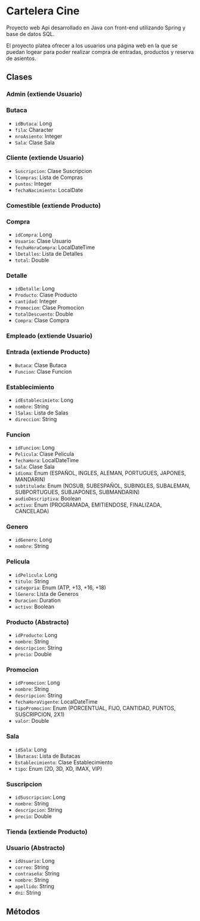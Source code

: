 # Cartelera Cine

Proyecto web Api desarrollado en Java con front-end utilizando Spring y base de datos SQL.
 
El proyecto platea ofrecer a los usuarios una página web en la que se puedan logear para poder realizar compra de entradas, productos y reserva de asientos.

## Clases

### Admin (extiende Usuario)

### Butaca
- `idButaca`: Long
- `fila`: Character
- `nroAsiento`: Integer
- `Sala`: Clase Sala

### Cliente (extiende Usuario)
- `Suscripcion`: Clase Suscripcion
- `lCompras`: Lista de Compras
- `puntos`: Integer
- `fechaNacimiento`: LocalDate

### Comestible (extiende Producto)

### Compra
- `idCompra`: Long
- `Usuario`: Clase Usuario
- `fechaHoraCompra`: LocalDateTime
- `lDetalles`: Lista de Detalles
- `total`: Double

### Detalle
- `idDetalle`: Long
- `Producto`: Clase Producto
- `cantidad`: Integer
- `Promocion`: Clase Promocion
- `totalDescuento`: Double
- `Compra`: Clase Compra

### Empleado (extiende Usuario)

### Entrada (extiende Producto)
- `Butaca`: Clase Butaca
- `Funcion`: Clase Funcion

### Establecimiento
- `idEstablecimieto`: Long
- `nombre`: String
- `lSalas`: Lista de Salas
- `direccion`: String

### Funcion
- `idFuncion`: Long
- `Pelicula`: Clase Pelicula
- `fechaHora`: LocalDateTime
- `Sala`: Clase Sala
- `idioma`: Enum (ESPAÑOL, INGLES, ALEMAN, PORTUGUES, JAPONES, MANDARIN)
- `subtitulada`: Enum (NOSUB, SUBESPAÑOL, SUBINGLES, SUBALEMAN, SUBPORTUGUES, SUBJAPONES, SUBMANDARIN)
- `audioDescriptiva`: Boolean
- `activo`: Enum (PROGRAMADA, EMITIENDOSE, FINALIZADA, CANCELADA)

### Genero
- `idGenero`: Long
- `nombre`: String

### Pelicula
- `idPelicula`: Long
- `titulo`: String
- `categoria`: Enum (ATP, +13, +16, +18)
- `lGenero`: Lista de Generos
- `Duracion`: Duration
- `activo`: Boolean

### Producto (Abstracto)
- `idProducto`: Long
- `nombre`: String
- `descripcion`: String
- `precio`: Double

### Promocion
- `idPromocion`: Long
- `nombre`: String
- `descripcion`: String
- `fechaHoraVigente`: LocalDateTime
- `tipoPromocion`: Enum (PORCENTUAL, FIJO, CANTIDAD, PUNTOS, SUSCRIPCION, 2X1)
- `valor`: Double

### Sala
- `idSala`: Long
- `lButacas`: Lista de Butacas
- `Establecimiento`: Clase Establecimiento
- `tipo`: Enum (2D, 3D, XD, IMAX, VIP)

### Suscripcion
- `idSuscripcion`: Long
- `nombre`: String
- `descripcion`: String
- `precio`: Double

### Tienda (extiende Producto)

### Usuario (Abstracto)
- `idUsuario`: Long
- `correo`: String
- `contraseña`: String
- `nombre`: String
- `apellido`: String
- `dni`: String


## Métodos